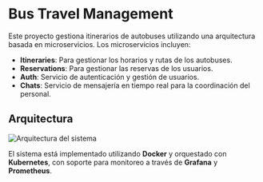# Bus Travel Management

Este proyecto gestiona itinerarios de autobuses utilizando una arquitectura basada en microservicios. Los microservicios incluyen:

- **Itineraries**: Para gestionar los horarios y rutas de los autobuses.
- **Reservations**: Para gestionar las reservas de los usuarios.
- **Auth**: Servicio de autenticación y gestión de usuarios.
- **Chats**: Servicio de mensajería en tiempo real para la coordinación del personal.

## Arquitectura

![Arquitectura del sistema](https://github.com/user-attachments/assets/a190f3fe-c78b-4d63-80e9-9f65221f586d)


El sistema está implementado utilizando **Docker** y orquestado con **Kubernetes**, con soporte para monitoreo a través de **Grafana** y **Prometheus**.
